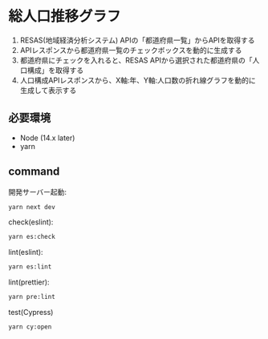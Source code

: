# 総人口推移グラフ

1. RESAS(地域経済分析システム) APIの「都道府県一覧」からAPIを取得する
2. APIレスポンスから都道府県一覧のチェックボックスを動的に生成する
3. 都道府県にチェックを入れると、RESAS APIから選択された都道府県の「人口構成」を取得する
4. 人口構成APIレスポンスから、X軸:年、Y軸:人口数の折れ線グラフを動的に生成して表示する

## 必要環境
- Node (14.x later)
- yarn

## command

開発サーバー起動:
```sh
yarn next dev
```

check(eslint):
```sh
yarn es:check
```

lint(eslint):
```sh
yarn es:lint
```

lint(prettier):
```sh
yarn pre:lint
```

test(Cypress)
```
yarn cy:open
```
